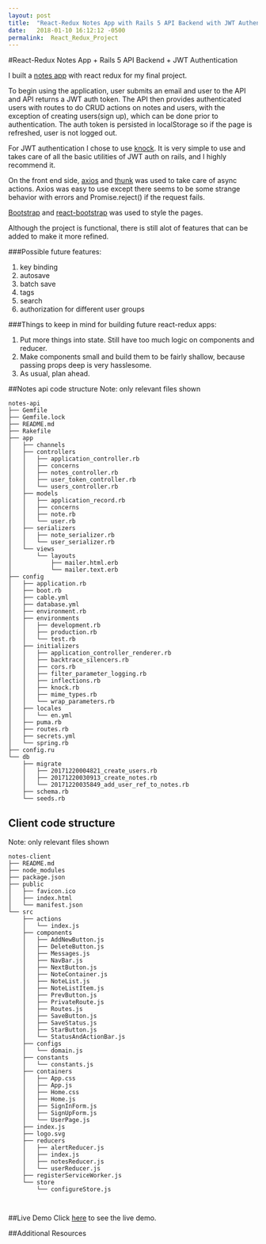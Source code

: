 ```yaml
---
layout: post
title:  "React-Redux Notes App with Rails 5 API Backend with JWT Authentication"
date:   2018-01-10 16:12:12 -0500
permalink:  React_Redux_Project
---
```


#React-Redux Notes App + Rails 5 API Backend + JWT Authentication

I built a [notes app](https://obscure-garden-84871.herokuapp.com) with react redux for my final project.

To begin using the application, user submits an email and user to the API and API returns a JWT auth token. The API then provides authenticated users with routes to do CRUD actions on notes and users, with the exception of creating users(sign up), which can be done prior to authentication. The auth token is persisted in localStorage so if the page is refreshed, user is not logged out.

For JWT authentication I chose to use [knock](https://github.com/nsarno/knock). It is very simple to use and takes care of all the basic utilities of JWT auth on rails, and I highly recommend it.


On the front end side, [axios](https://github.com/axios/axios) and [thunk](https://github.com/gaearon/redux-thunk) was used to take care of async actions. Axios was easy to use except there seems to be some strange behavior with errors and Promise.reject() if the request fails.

[Bootstrap](https://getbootstrap.com/) and [react-bootstrap](https://react-bootstrap.github.io/) was used to style the pages.

Although the project is functional, there is still alot of features that can be added to make it more refined.

###Possible future features:
1. key binding
2. autosave
3. batch save
4. tags
5. search
6. authorization for different user groups


###Things to keep in mind for building future react-redux apps:
1. Put more things into state. Still have too much logic on components and reducer.
2. Make components small and build them to be fairly shallow, because passing props deep is very hasslesome. 
3. As usual, plan ahead.



##Notes api code structure
Note: only relevant files shown
```
notes-api
├── Gemfile
├── Gemfile.lock
├── README.md
├── Rakefile
├── app
│   ├── channels
│   ├── controllers
│   │   ├── application_controller.rb
│   │   ├── concerns
│   │   ├── notes_controller.rb
│   │   ├── user_token_controller.rb
│   │   └── users_controller.rb
│   ├── models
│   │   ├── application_record.rb
│   │   ├── concerns
│   │   ├── note.rb
│   │   └── user.rb
│   ├── serializers
│   │   ├── note_serializer.rb
│   │   └── user_serializer.rb
│   └── views
│       └── layouts
│           ├── mailer.html.erb
│           └── mailer.text.erb
├── config
│   ├── application.rb
│   ├── boot.rb
│   ├── cable.yml
│   ├── database.yml
│   ├── environment.rb
│   ├── environments
│   │   ├── development.rb
│   │   ├── production.rb
│   │   └── test.rb
│   ├── initializers
│   │   ├── application_controller_renderer.rb
│   │   ├── backtrace_silencers.rb
│   │   ├── cors.rb
│   │   ├── filter_parameter_logging.rb
│   │   ├── inflections.rb
│   │   ├── knock.rb
│   │   ├── mime_types.rb
│   │   └── wrap_parameters.rb
│   ├── locales
│   │   └── en.yml
│   ├── puma.rb
│   ├── routes.rb
│   ├── secrets.yml
│   └── spring.rb
├── config.ru
└── db
    ├── migrate
    │   ├── 20171220004821_create_users.rb
    │   ├── 20171220030913_create_notes.rb
    │   └── 20171220035849_add_user_ref_to_notes.rb
    ├── schema.rb
    └── seeds.rb

```

## Client code structure
Note: only relevant files shown
```
notes-client
├── README.md
├── node_modules
├── package.json
├── public
│   ├── favicon.ico
│   ├── index.html
│   └── manifest.json
└── src
    ├── actions
    │   └── index.js
    ├── components
    │   ├── AddNewButton.js
    │   ├── DeleteButton.js
    │   ├── Messages.js
    │   ├── NavBar.js
    │   ├── NextButton.js
    │   ├── NoteContainer.js
    │   ├── NoteList.js
    │   ├── NoteListItem.js
    │   ├── PrevButton.js
    │   ├── PrivateRoute.js
    │   ├── Routes.js
    │   ├── SaveButton.js
    │   ├── SaveStatus.js
    │   ├── StarButton.js
    │   └── StatusAndActionBar.js
    ├── configs
    │   └── domain.js
    ├── constants
    │   └── constants.js
    ├── containers
    │   ├── App.css
    │   ├── App.js
    │   ├── Home.css
    │   ├── Home.js
    │   ├── SignInForm.js
    │   ├── SignUpForm.js
    │   └── UserPage.js
    ├── index.js
    ├── logo.svg
    ├── reducers
    │   ├── alertReducer.js
    │   ├── index.js
    │   ├── notesReducer.js
    │   └── userReducer.js
    ├── registerServiceWorker.js
    └── store
        └── configureStore.js
    


```


##Live Demo
Click [here](https://obscure-garden-84871.herokuapp.com) to see the live demo.

##Additional Resources







